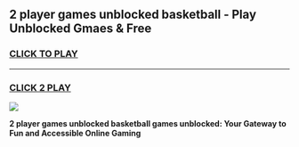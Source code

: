 
## 2 player games unblocked basketball - Play Unblocked Gmaes & Free
<h3>
<a href="https://premium.freeplayer.one?title=2_player_games_unblocked_basketball&ref=20F">CLICK TO PLAY</a></h3>
<hr>

<h3>
<a href="https://premium.freeplayer.one?title=2_player_games_unblocked_basketball&ref=20F">CLICK 2 PLAY</a>
  
</h3>

<a href="https://premium.freeplayer.one?title=2_player_games_unblocked_basketball&ref=20F/"><img src="https://clearcache.store/games.png"></a>


**2 player games unblocked basketball games unblocked: Your Gateway to Fun and Accessible Online Gaming**
